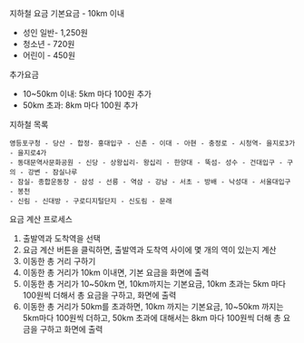 지하철 요금
기본요금 - 10km 이내

- 성인 일반- 1,250원
- 청소년 - 720원
- 어린이 - 450원

추가요금

- 10~50km 이내: 5km 마다 100원 추가
- 50km 초과: 8km 마다 100원 추가

지하철 목록

```
영등포구청 - 당산 - 합정- 홍대입구 - 신촌 - 이대 - 아현 - 충정로 - 시청역- 을지로3가 - 을지로4가
- 동대문역사문화공원 - 신당 - 상왕십리- 왕십리 - 한양대 - 뚝섬- 성수 - 건대입구 - 구의 - 강변 - 잠실나루
- 잠실- 종합운동장 - 삼성 - 선릉 - 역삼 - 강남 - 서초 - 방배 - 낙성대 - 서울대입구 - 봉천
- 신림 - 신대방 - 구로디지털단지 - 신도림 - 문래
```

요금 계산 프로세스

1. 출발역과 도착역을 선택
2. 요금 계산 버튼을 클릭하면, 출발역과 도착역 사이에 몇 개의 역이 있는지 계산
3. 이동한 총 거리 구하기
4. 이동한 총 거리가 10km 이내면, 기본 요금을 화면에 출력
5. 이동한 총 거리가 10~50km 면, 10km까지는 기본요금, 10km 초과는 5km 마다 100원씩 더해서 총 요금을 구하고, 화면에 출력
6. 이동한 총 거리가 50km를 초과하면, 10km 까지는 기본요금, 10~50km 까지는 5km마다 100원씩 더하고, 50km 초과에
   대해서는 8km 마다 100원씩 더해 총 요금을 구하고 화면에 출력
